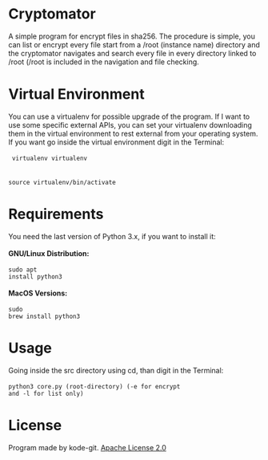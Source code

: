 # Cryptomator
A simple program for encrypt files in sha256. The procedure is simple, you can list or encrypt every file start from a /root (instance name) directory and the cryptomator navigates and search every file in every directory linked to /root (/root is included in the navigation and file checking.
<br>
# Virtual Environment
You can use a virtualenv for possible upgrade of the program. If I want to use some specific external APIs, you can set your virtualenv downloading them in the virtual environment to rest external from your operating system.
<br>
If you want go inside the virtual environment digit in the Terminal:<br><br>
<code> virtualenv virtualenv </code><br><br>
<code>source virtualenv/bin/activate</code>
<br>
# Requirements
You need the last version of Python 3.x, if you want to install it:<br><br>
<b>GNU/Linux Distribution:</b><br><br>
<code>sudo apt install python3</code><br><br>
<b>MacOS Versions:</b><br><br>
<code>sudo brew install python3</code><br>
# Usage
Going inside the src directory using cd, than digit in the Terminal:<br><br>
<code>python3 core.py (root-directory) (-e for encrypt and -l for list only)</code><br>

# License
Program made by kode-git. <a href="https://github.com/kode-git/cryptomator/blob/main/LICENSE"> Apache License 2.0 </a>
